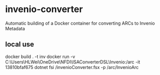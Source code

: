 # invenio-converter
Automatic building of a Docker container for converting ARCs to Invenio Metadata

## local use

docker build . -t inv
docker run -v C:\Users\HLWei\OneDrive\NFDI\ISAConverterDSL\Invenio:/arc -it 13810bfaf675 dotnet fsi /invenioConverter.fsx -p /arc/InvenioArc